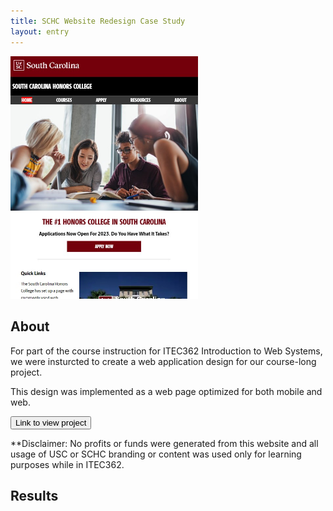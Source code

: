 ```yaml
---
title: SCHC Website Redesign Case Study
layout: entry
---
```

<img src="/assets/images/schc.jpg" alt="Screenshot of the re-imagined SCHC website" width="300px">

## About 

For part of the course instruction for ITEC362 Introduction to Web Systems, we were insturcted to create a web application design for our course-long project.

This design was implemented as a web page optimized for both mobile and web. 

<button onclick="window.location='/assets/schc_html/index.html'" class="story-button">Link to view project</button>

**Disclaimer: No profits or funds were generated from this website and all usage of USC or SCHC branding or content was used only for learning purposes while in ITEC362.

## Results